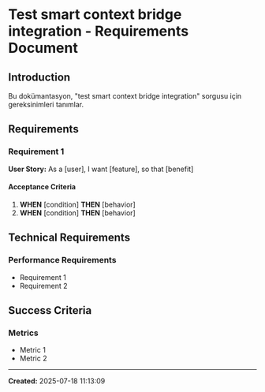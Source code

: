 # Test smart context bridge integration - Requirements Document

## Introduction

Bu dokümantasyon, "test smart context bridge integration" sorgusu için gereksinimleri tanımlar.

## Requirements

### Requirement 1
**User Story:** As a [user], I want [feature], so that [benefit]

#### Acceptance Criteria
1. **WHEN** [condition] **THEN** [behavior]
2. **WHEN** [condition] **THEN** [behavior]

## Technical Requirements

### Performance Requirements
- Requirement 1
- Requirement 2

## Success Criteria

### Metrics
- Metric 1
- Metric 2

---

**Created:** 2025-07-18 11:13:09
